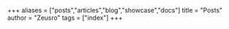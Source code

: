 +++
aliases = ["posts","articles","blog","showcase","docs"]
title = "Posts"
author = "Zeusro"
tags = ["index"]
+++
